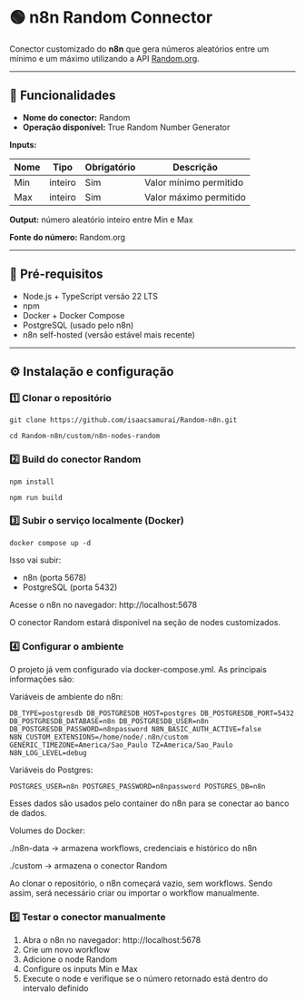 # 🟢 n8n Random Connector

Conector customizado do **n8n** que gera números aleatórios entre um mínimo e um máximo utilizando a API [Random.org](https://www.random.org/).

---

## 🚀 Funcionalidades

- **Nome do conector:** Random  
- **Operação disponível:** True Random Number Generator  

**Inputs:**

| Nome | Tipo | Obrigatório | Descrição |
|------|------|------------|-----------|
| Min  | inteiro | Sim | Valor mínimo permitido |
| Max  | inteiro | Sim | Valor máximo permitido |

**Output:** número aleatório inteiro entre Min e Max

**Fonte do número:** Random.org

---

## 🔧 Pré-requisitos

- Node.js + TypeScript versão 22 LTS  
- npm  
- Docker + Docker Compose  
- PostgreSQL (usado pelo n8n)  
- n8n self-hosted (versão estável mais recente)  

---

## ⚙️ Instalação e configuração

### 1️⃣ Clonar o repositório

``git clone https://github.com/isaacsamurai/Random-n8n.git``

``cd Random-n8n/custom/n8n-nodes-random``


### 2️⃣ Build do conector Random

``npm install``

``npm run build``


### 3️⃣ Subir o serviço localmente (Docker)

``docker compose up -d``

Isso vai subir: 

- n8n (porta 5678)
- PostgreSQL (porta 5432)
  
Acesse o n8n no navegador: http://localhost:5678

O conector Random estará disponível na seção de nodes customizados.


### 4️⃣ Configurar o ambiente

O projeto já vem configurado via docker-compose.yml. As principais informações são:

Variáveis de ambiente do n8n:

``DB_TYPE=postgresdb
DB_POSTGRESDB_HOST=postgres
DB_POSTGRESDB_PORT=5432
DB_POSTGRESDB_DATABASE=n8n
DB_POSTGRESDB_USER=n8n
DB_POSTGRESDB_PASSWORD=n8npassword
N8N_BASIC_AUTH_ACTIVE=false
N8N_CUSTOM_EXTENSIONS=/home/node/.n8n/custom
GENERIC_TIMEZONE=America/Sao_Paulo
TZ=America/Sao_Paulo
N8N_LOG_LEVEL=debug``

Variáveis do Postgres:

``POSTGRES_USER=n8n
POSTGRES_PASSWORD=n8npassword
POSTGRES_DB=n8n``

Esses dados são usados pelo container do n8n para se conectar ao banco de dados.

Volumes do Docker:

./n8n-data → armazena workflows, credenciais e histórico do n8n

./custom → armazena o conector Random

Ao clonar o repositório, o n8n começará vazio, sem workflows. Sendo assim, será necessário criar ou importar o workflow manualmente.


### 5️⃣ Testar o conector manualmente

1. Abra o n8n no navegador: http://localhost:5678
2. Crie um novo workflow
3. Adicione o node Random
4. Configure os inputs Min e Max
5. Execute o node e verifique se o número retornado está dentro do intervalo definido
